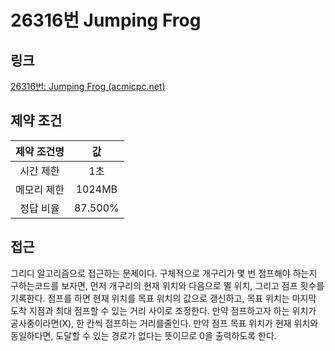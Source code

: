 # 26316번 Jumping Frog

## 링크

[26316번: Jumping Frog (acmicpc.net)](https://www.acmicpc.net/problem/26316)

## 제약 조건

| 제약 조건명 |   값    |
| :---------: | :-----: |
|  시간 제한  |   1초   |
| 메모리 제한 | 1024MB  |
|  정답 비율  | 87.500% |

## 접근

그리디 알고리즘으로 접근하는 문제이다. 구체적으로 개구리가 몇 번 점프해야 하는지 구하는코드를 보자면, 먼저 개구리의 현재 위치와 다음으로 뛸 위치, 그리고 점프 횟수를 기록한다. 점프를 하면 현재 위치를 목표 위치의 값으로 갱신하고, 목표 위치는 마지막 도착 지점과 최대 점프할 수 있는 거리 사이로 조정한다. 만약 점프하고자 하는 위치가 공사중이라면(X), 한 칸씩 점프하는 거리를줄인다. 만약 점프 목표 위치가 현재 위치와 동일하다면, 도달할 수 있는 경로가 없다는 뜻이므로 0을 출력하도록 한다.